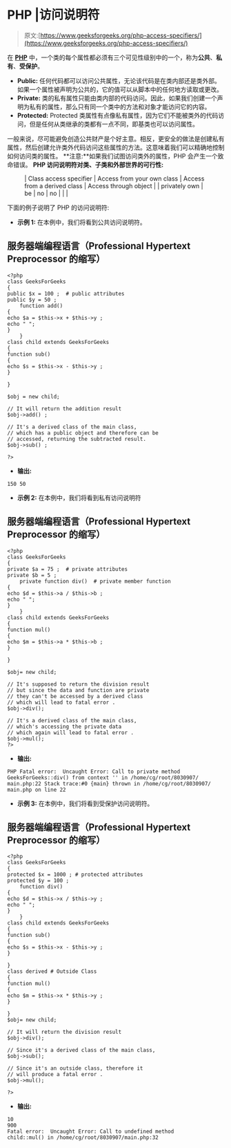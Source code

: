 # PHP |访问说明符

> 原文:[https://www.geeksforgeeks.org/php-access-specifiers/](https://www.geeksforgeeks.org/php-access-specifiers/)

在 [**PHP**](https://www.geeksforgeeks.org/php/) 中，一个类的每个属性都必须有三个可见性级别中的一个，称为**公共**、**私有**、**受保护**。

*   **Public:** 任何代码都可以访问公共属性，无论该代码是在类内部还是类外部。如果一个属性被声明为公共的，它的值可以从脚本中的任何地方读取或更改。
*   **Private:** 类的私有属性只能由类内部的代码访问。因此，如果我们创建一个声明为私有的属性，那么只有同一个类中的方法和对象才能访问它的内容。
*   **Protected:** Protected 类属性有点像私有属性，因为它们不能被类外的代码访问，但是任何从类继承的类都有一点不同，即基类也可以访问属性。

一般来说，尽可能避免创造公共财产是个好主意。相反，更安全的做法是创建私有属性，然后创建允许类外代码访问这些属性的方法。这意味着我们可以精确地控制如何访问类的属性。
**注意:**如果我们试图访问类外的属性，PHP 会产生一个致命错误。
**PHP 访问说明符对类、子类和外部世界的可行性:**

<figure class="table">

| Class access specifier | Access from your own class | Access from a derived class | Access through object |
| privately own | be | no | no |
|  |

</figure>

下面的例子说明了 PHP 的访问说明符:

*   **示例 1:** 在本例中，我们将看到公共访问说明符。

## 服务器端编程语言（Professional Hypertext Preprocessor 的缩写）

```
<?php 
class GeeksForGeeks
{ 
public $x = 100 ;  # public attributes
public $y = 50 ; 
    function add() 
{ 
echo $a = $this->x + $this->y ;
echo " ";
} 
    }    
class child extends GeeksForGeeks
{ 
function sub() 
{ 
echo $s = $this->x - $this->y ; 
} 

}   

$obj = new child; 

// It will return the addition result
$obj->add() ; 

// It's a derived class of the main class,
// which has a public object and therefore can be
// accessed, returning the subtracted result.
$obj->sub() ;

?> 
```

*   **输出:**

```
150 50
```

*   **示例 2:** 在本例中，我们将看到私有访问说明符

## 服务器端编程语言（Professional Hypertext Preprocessor 的缩写）

```
<?php 
class GeeksForGeeks
{ 
private $a = 75 ;  # private attributes
private $b = 5 ; 
    private function div()  # private member function
{ 
echo $d = $this->a / $this->b ;
echo " ";
} 
    }    
class child extends GeeksForGeeks
{ 
function mul() 
{ 
echo $m = $this->a * $this->b ; 
} 

}   

$obj= new child; 

// It's supposed to return the division result
// but since the data and function are private
// they can't be accessed by a derived class
// which will lead to fatal error .
$obj->div();

// It's a derived class of the main class,
// which's accessing the private data
// which again will lead to fatal error .
$obj->mul();
?> 
```

*   **输出:**

```
PHP Fatal error:  Uncaught Error: Call to private method 
GeeksForGeeks::div() from context '' in /home/cg/root/8030907/
main.php:22 Stack trace:#0 {main} thrown in /home/cg/root/8030907/
main.php on line 22
```

*   **示例 3:** 在本例中，我们将看到受保护访问说明符。

## 服务器端编程语言（Professional Hypertext Preprocessor 的缩写）

```
<?php
class GeeksForGeeks
{
protected $x = 1000 ; # protected attributes
protected $y = 100 ;
    function div()
{
echo $d = $this->x / $this->y ;
echo " ";
}
    }    
class child extends GeeksForGeeks
{
function sub()
{
echo $s = $this->x - $this->y ;
}

}
class derived # Outside Class
{
function mul()
{
echo $m = $this->x * $this->y ;
}

}
$obj= new child;

// It will return the division result
$obj->div();

// Since it's a derived class of the main class,
$obj->sub();

// Since it's an outside class, therefore it
// will produce a fatal error .
$obj->mul();

?>
```

*   **输出:**

```
10
900
Fatal error:  Uncaught Error: Call to undefined method 
child::mul() in /home/cg/root/8030907/main.php:32
```